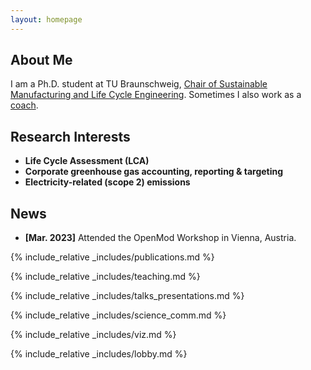 ```yaml
---
layout: homepage
---
```


## About Me

I am a Ph.D. student at TU Braunschweig, <a href="https://www.tu-braunschweig.de/en/iwf/nplce">Chair of Sustainable Manufacturing and Life Cycle Engineering</a>. Sometimes I also work as a <a href="https://www.malteschaefer.com/">coach</a>.

## Research Interests

- **Life Cycle Assessment (LCA)**
- **Corporate greenhouse gas accounting, reporting & targeting**
- **Electricity-related (scope 2) emissions**

## News

- **[Mar. 2023]** Attended the OpenMod Workshop in Vienna, Austria.

{% include_relative _includes/publications.md %}

{% include_relative _includes/teaching.md %}

{% include_relative _includes/talks_presentations.md %}

{% include_relative _includes/science_comm.md %}

{% include_relative _includes/viz.md %}

{% include_relative _includes/lobby.md %}
